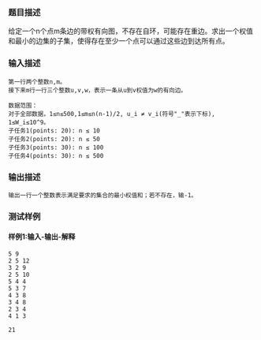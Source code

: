 ### 题目描述

给定一个n个点m条边的带权有向图，不存在自环，可能存在重边。求出一个权值和最小的边集的子集，使得存在至少一个点可以通过这些边到达所有点。

### 输入描述

```
第一行两个整数n,m。
接下来m行一行三个整数u,v,w，表示一条从u到v权值为w的有向边。

数据范围：
对于全部数据，1≤n≤500,1≤m≤n(n-1)/2, u_i ≠ v_i(符号"_"表示下标), 1≤W_i≤10^9。
子任务1(points: 20): n ≤ 10
子任务2(points: 20): n ≤ 50
子任务3(points: 30): n ≤ 100
子任务4(points: 30): n ≤ 500
```
### 输出描述

```
输出一行一个整数表示满足要求的集合的最小权值和；若不存在，输-1。
```

### 测试样例
#### 样例1:输入-输出-解释

```
5 9
2 5 12
3 2 9
2 5 10
5 4 4
5 3 7
4 3 8
3 4 8
2 3 4
4 1 3
```
```
21
```